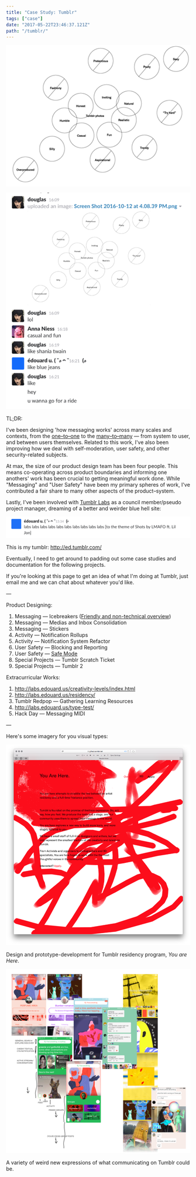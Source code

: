 ```yaml
---
title: "Case Study: Tumblr"
tags: ["case"]
date: "2017-05-22T23:46:37.121Z"
path: "/tumblr/"
---
```


![Bubbles desribing what Tumblr is and is not](./intro1.png)

![Doug posting the above bubble diagram, Anna and I responding to it](./2.png)

TL;DR: 

I've been designing 'how messaging works' across many scales and contexts, from the [one–to–one](https://support.tumblr.com/tagged/messaging) to the [many–to–many](https://support.tumblr.com/tagged/replies) — from system to user, and between users themselves. Related to this work, I've also been improving how we deal with self-moderation, user safety, and other security-related subjects.

At max, the size of our product design team has been four people. This means co-operating across product boundaries and informing one anothers' work has been crucial to getting meaningful work done. While "Messaging" and "User Safety" have been my primary spheres of work, I've contributed a fair share to many other aspects of the product–system.

Lastly, I've been involved with [Tumblr Labs](https://staff.tumblr.com/post/144154514205/willing-participants) as a council member/pseudo project manager, dreaming of a better and weirder blue hell site:

![Me typing Labs over and over again to the theme of Shots by LMFAO ft. Lil Jon](./3.png)

This is my tumblr: http://ed.tumblr.com/

Eventually, I need to get around to padding out some case studies and documentation for the following projects. 

If you're looking at this page to get an idea of what I'm doing at Tumblr, just email me and we can chat about whatever you'd like.

—

Product Designing:

1. Messaging — Icebreakers ([Friendly and non-technical overview](https://ministryofdesign.tumblr.com/post/157877099979/messaging-icebreakers))
1. Messaging — Medias and Inbox Consolidation
1. Messaging — Stickers
1. Activity — Notification Rollups
1. Activity — Notification System Refactor
1. User Safety — Blocking and Reporting
1. User Safety — [Safe Mode](https://techcrunch.com/2017/06/20/tumblr-rolls-out-new-content-filtering-tools-with-launch-of-safe-mode/)
1. Special Projects — Tumblr Scratch Ticket
1. Special Projects — Tumblr 2

Extracurricular Works:

1. http://labs.edouard.us/creativity-levels/index.html
1. http://labs.edouard.us/residency/
1. Tumblr Redpop — Gathering Learning Resources
1. http://labs.edouard.us/type-test/
1. Hack Day — Messaging MIDI

—

Here's some imagery for you visual types:

![a](./urhere1.png)

Design and prototype-development for Tumblr residency program, _You are Here_.

![b](./collage.png)

A variety of weird new expressions of what communicating on Tumblr could be.